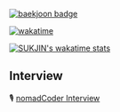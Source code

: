 [![baekjoon badge](http://mazassumnida.wtf/api/v2/generate_badge?boj=0626na)](https://solved.ac/profile/0626na)

[![wakatime](https://wakatime.com/badge/user/865c4835-c28d-480d-8c1d-42f9ab5aee77.svg)](https://wakatime.com/@865c4835-c28d-480d-8c1d-42f9ab5aee77)

[![SUKJIN's wakatime stats](https://github-readme-stats.vercel.app/api/wakatime?username=Jeeniee&hide_title=true&layout=compact&hide_title=true&custom_title=CodingTimes)](https://wakatime.com/@Jeeniee)



## Interview
🎙️ [nomadCoder Interview](https://nomadcoders.co/community/thread/5747)


